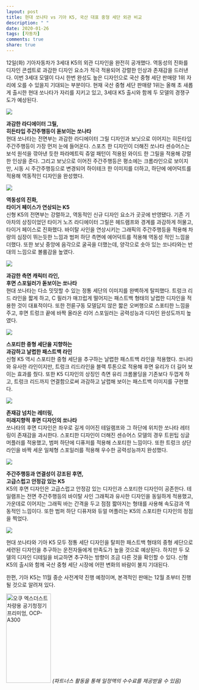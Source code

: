 ```yaml
---
layout: post
title: 현대 쏘나타 vs 기아 K5, 국산 대표 중형 세단 외관 비교
description: " "
date: 2020-01-26
tags: [자동차]
comments: true
share: true
---
```



12일(화) 기아자동차가 3세대 K5의 외관 디자인을 완전히 공개했다.  역동성의 진화를 디자인 콘셉트로 과감한 디자인 요소가 적극 적용되어 강렬한 인상과 존재감을 드러낸다. 이번 3세대 모델이 다시 한번 완성도 높은 디자인으로 국산 중형 세단 판매량 1위 자리에 오를 수 있을지 기대되는 부분이다. 현재 국산 중형 세단 판매량 1위는 올해 초 새롭게 출시한 현대 쏘나타가 자리를 지키고 있고, 3세대 K5 출시와 함께 두 모델의 경쟁구도가 예상된다.

![](https://post-phinf.pstatic.net/MjAxOTExMTJfMjIx/MDAxNTczNTQ2MzQ5Nzc1.hEgcvM309SJp5mZA2dSfr33k-tqrH0KZMkcPrOZQ7LIg.Z9_RkIadJZyBlaXFktcIcFmmI7I-JhJS-9zPjO_7dYkg.JPEG/190920_%28%EC%82%AC%EC%A7%842%29_%ED%98%84%EB%8C%80%EC%B0%A8%2C_%EC%8F%98%EB%82%98%ED%83%80_%EC%84%BC%EC%8A%88%EC%96%B4%EC%B8%A0_%EC%B6%9C%EC%8B%9C%28%ED%8C%8C%EB%9D%BC%EB%A9%94%ED%8A%B8%EB%A6%AD_%EC%A5%AC%EC%96%BC_%ED%8C%A8%ED%84%B4_%EB%9D%BC%EB%94%94.jpg?type=w1200)

**과감한 라디에이터 그릴,**  
**히든타입 주간주행등이 돋보이는 쏘나타**  
현대 쏘나타는 전면부는 과감한 라디에이터 그릴 디자인과 보닛으로 이어지는 히든타입 주간주행등이 가장 먼저 눈에 들어온다. 스포츠 한 디자인이 더해진 쏘나타 센슈어스는 보석 원석을 깎아낸 듯한 파라메트릭 쥬얼 패턴이 적용된 와이드 한 그릴을 적용해 강렬한 인상을 준다. 그리고 보닛으로 이어진 주간주행등은 평소에는 크롬라인으로 보이지만, 시동 시 주간주행등으로 변경되어 하이테크 한 이미지를 더하고, 하단에 에어덕트를 적용해 역동적인 디자인을 완성했다.

![](https://post-phinf.pstatic.net/MjAxOTExMTJfMjc5/MDAxNTczNTQ2MjY3MTc3.Sq9Rx1f-DRNGclp8laTmlnkmc2KwFa1_ic8sdle_csIg.ssZ0b3UM1U5TwkVhfYyte0Ij_XA67girF6dZiTilx4sg.JPEG/1y.jpg?type=w1200)

**역동성의 진화,**  
**타이거 페이스가 연상되는 K5**  
신형 K5의 전면부는 강렬하고, 역동적인 신규 디자인 요소가 곳곳에 반영됐다. 기존 기아차의 상징이었던 타이거 노즈 라디에이터 그릴은 헤드램프와 경계를 과감하게 허물고, 타이거 페이스로 진화했다. 바이탈 사인을 연상시키는 그래픽의 주간주행등을 적용해 차량의 심장이 뛰는듯한 느낌과 범퍼 하단 측면에 에어덕트를 적용해 역동성 적인 느낌을 더했다. 또한 보닛 중앙에 음각으로 굴곡을 더했는데, 양각으로 솟아 있는 쏘나타와는 반대의 느낌으로 볼륨감을 높였다.

![](https://post-phinf.pstatic.net/MjAxOTExMTJfNDIg/MDAxNTczNTQ2Mzc5MDEx.tpu3N4g9DD4uoNOcKolJu-qbiynzz4CRI0zGF7V2gd0g.KMgPGwfv34sulEzAs6jNDHwjGtObPSWbOuFZnt0NxKUg.JPEG/pip-sonata-19fc-sonata-sensuous-inspiration-full-option_copy.jpg?type=w1200)

**과감한 측면 캐릭터 라인,**  
**후면 스포일러가 돋보이는 쏘나타**  
현대 쏘나타는 다소 밋밋할 수 있는 정통 세단의 이미지를 완벽하게 탈피했다. 트렁크 리드 라인을 짧게 하고, C 필러가 매끄럽게 떨어지는 패스트백 형태의 날렵한 디자인을 적용한 것이 대표적이다. 또한 전륜구동 모델답지 않은 짧은 오버행으로 스포티한 느낌을 주고, 후면 트렁크 끝에 바짝 올라온 리어 스포일러는 공력성능과 디자인 완성도까지 높였다.

![](https://post-phinf.pstatic.net/MjAxOTExMTJfMjc5/MDAxNTczNTQ2Mzk3NDUy.Y7URqQDBNF-nJoUOiJPX4A9-Gwu8YgydDVwa25Bvcp0g.zMXGK1VnsaT0S3evqGMqDiEj9ftDP7iLd5G8faSPVzYg.JPEG/191112_%EA%B8%B0%EC%95%84%EC%B0%A8%2C_%EC%8B%A0%ED%98%95_K5_%EC%99%B8%EC%9E%A5_%EA%B3%B5%EA%B0%9C%283%29_copy.jpg?type=w1200)

**스포티한 중형 세단을 지향하는**  
**과감하고 날렵한 패스트백 라인**  
신형 K5 역시 스포티한 중형 세단을 추구하는 날렵한 패스트백 라인을 적용했다. 쏘나타와 유사한 라인이지만, 트렁크 리드라인을 블랙 투톤으로 적용해 후면 유리가 더 길어 보이는 효과를 줬다. 또한 K5 디자인의 상징인 측면 유리 크롬몰딩을 기존보다 두껍게 하고, 트렁크 리드까지 연결함으로써 과감하고 날렵해 보이는 패스트백 이미지를 구현했다.

![](https://post-phinf.pstatic.net/MjAxOTExMTJfMjg2/MDAxNTczNTQ2MzM4MzAy.Wp2tgsJiXGM26iCGs4WMRXhgqe8TWP_BNhH9B7VXhIog.0E3Py8Fce4EyvOhVLJJ3lcLxXHR-Xy8r71ry6ew-x8Eg.JPEG/190920_%28%EC%82%AC%EC%A7%843%29_%ED%98%84%EB%8C%80%EC%B0%A8%2C_%EC%8F%98%EB%82%98%ED%83%80_%EC%84%BC%EC%8A%88%EC%96%B4%EC%B8%A0_%EC%B6%9C%EC%8B%9C%28%EB%A6%AC%EC%96%B4_%EB%94%94%ED%93%A8%EC%A0%80%EC%8B%B1%EA%B8%80_%ED%8A%B8%EC%9C%88%ED%8C%81_%EB%A8%B8.jpg?type=w1200)

**존재감 넘치는 레터링,**  
**미래지향적 후면 디자인의 쏘나타**  
쏘나타의 후면 디자인은 좌우로 길게 이어진 테일램프와 그 하단에 위치한 쏘나타 레터링이 존재감을 과시한다. 스포티한 디자인이 더해진 센슈어스 모델의 경우 트윈팁 싱글 머플러를 적용했고, 범퍼 하단에 디퓨저를 적용해 스포티한 느낌이다. 또한 트렁크 상단 라인을 바짝 세운 일체형 스포일러를 적용해 우수한 공력성능까지 완성했다.

![](https://post-phinf.pstatic.net/MjAxOTExMTJfMjMx/MDAxNTczNTQ2MzI5Njc3.XoDA-qpt-5D5acVz3jFWiULsCT_yhqoyqKs3hkgvbigg.ED6hoN9z-EfmVJjahngfwRNjTC5tvMRNQFBLBxWOh3kg.JPEG/1copy.jpg?type=w1200)

**주간주행등과 연결성이 강조된 후면,**  
**고급스럽고 안정감 있는 K5**  
K5의 후면 디자인은 고급스럽고 안정감 있는 디자인과 스포티한 디자인이 공존한다. 테일램프는 전면 주간주행등의 바이탈 사인 그래픽과 유사한 디자인을 동일하게 적용했고, 가운데로 이어지는 그래픽 바는 간격을 두고 점점 짧아지는 형태를 사용해 속도감과 역동적인 느낌이다. 또한 범퍼 하단 디퓨저와 듀얼 머플러는 K5의 스포티한 디자인의 정점을 찍었다.

![](https://post-phinf.pstatic.net/MjAxOTExMTJfMjky/MDAxNTczNTQ4MTk3NDQz.ohIlSavi8S1N3TRhtbTyjQf4z-9T-RE-FPGENuFd7qkg.d6uszwXgJqqFrww-Ely7637m3KbEuqJAN2ps_HlBfasg.JPEG/191112_%EA%B8%B0%EC%95%84%EC%B0%A8%2C_%EC%8B%A0%ED%98%95_K5_%EC%99%B8%EC%9E%A5_%EA%B3%B5%EA%B0%9C%281%29_copy.jpg?type=w1200)

현대 쏘나타와 기아 K5 모두 정통 세단 디자인을 탈피한 패스트백 형태의 중형 세단으로 세련된 디자인을 추구하는 운전자들에게 만족도가 높을 것으로 예상된다. 하지만 두 모델의 디자인 디테일을 비교하면 추구하는 방향이 조금 다른 것을 확인할 수 있다. 신형 K5의 출시와 함께 국산 중형 세단 시장에 어떤 변화의 바람이 불지 기대된다.

한편, 기아 K5는 11월 중순 사전계약 진행 예정이며, 본격적인 판매는 12월 초부터 진행될 것으로 알려져 있다.

<a href="https://coupa.ng/bQrnah" target="_blank" referrerpolicy="unsafe-url"><img src="https://static.coupangcdn.com/image/affiliate/banner/1fa40a748e19556ffc48415b95e36130@2x.jpg" alt="오쿠 엑스더스트 차량용 공기청정기 프리미엄, OCP-A300" width="120" height="240"></a>
_(파트너스 활동을 통해 일정액의 수수료를 제공받을 수 있음)_